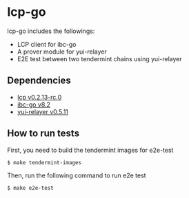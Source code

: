 # lcp-go

lcp-go includes the followings:
- LCP client for ibc-go
- A prover module for yui-relayer
- E2E test between two tendermint chains using yui-relayer

## Dependencies

- [lcp v0.2.13-rc.0](https://github.com/datachainlab/lcp/releases/tag/v0.2.13-rc.0)
- [ibc-go v8.2](https://github.com/cosmos/ibc-go/releases/tag/v8.2.0)
- [yui-relayer v0.5.11](https://github.com/hyperledger-labs/yui-relayer/releases/tag/v0.5.11)

## How to run tests

First, you need to build the tendermint images for e2e-test

```bash
$ make tendermint-images
```

Then, run the following command to run e2e test

```bash
$ make e2e-test
```
